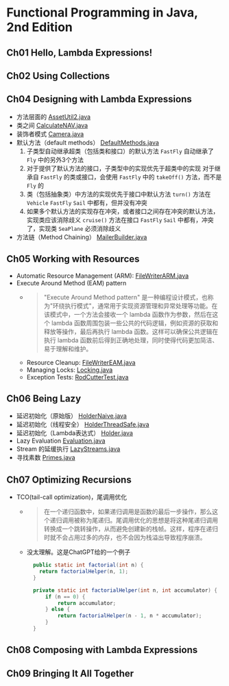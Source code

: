 # Functional Programming in Java, 2nd Edition

## Ch01 Hello, Lambda Expressions!

## Ch02 Using Collections


## Ch04 Designing with Lambda Expressions
- 方法层面的 [AssetUtil2.java](src/main/java/com/youngzy/book/fpij/ch04/AssetUtil2.java)
- 类之间 [CalculateNAV.java](src/main/java/com/youngzy/book/fpij/ch04/CalculateNAV.java)
- 装饰者模式 [Camera.java](src/main/java/com/youngzy/book/fpij/ch04/Camera.java)
- 默认方法（default methods） [DefaultMethods.java](src/main/java/com/youngzy/book/fpij/ch04/DefaultMethods.java)
  1. 子类型自动继承超类（包括类和接口）的默认方法
  `FastFly` 自动继承了 `Fly` 中的另外3个方法
  2. 对于提供了默认方法的接口，子类型中的实现优先于超类中的实现
  对于继承自 `FastFly` 的类或接口，会使用 `FastFly` 中的 `takeOff()` 方法，而不是 `Fly` 的
  3. 类（包括抽象类）中方法的实现优先于接口中默认方法
     `turn()` 方法在 `Vehicle` `FastFly` `Sail` 中都有，但并没有冲突
  4. 如果多个默认方法的实现存在冲突，或者接口之间存在冲突的默认方法，实现类应该消除歧义
     `cruise()` 方法在接口 `FastFly` `Sail` 中都有，冲突了，实现类 `SeaPlane` 必须消除歧义
- 方法链（Method Chaining） [MailerBuilder.java](src/main/java/com/youngzy/book/fpij/ch04/MailerBuilder.java)

## Ch05 Working with Resources
- Automatic Resource Management (ARM): [FileWriterARM.java](src/main/java/com/youngzy/book/fpij/ch05/FileWriterARM.java)
- Execute Around Method (EAM) pattern
  - > "Execute Around Method pattern" 是一种编程设计模式，也称为"环绕执行模式"，通常用于实现资源管理和异常处理等功能。在该模式中，一个方法会接收一个 lambda 函数作为参数，然后在这个 lambda 函数周围包装一些公共的代码逻辑，例如资源的获取和释放等操作，最后再执行 lambda 函数。这样可以确保公共逻辑在执行 lambda 函数前后得到正确地处理，同时使得代码更加简洁、易于理解和维护。
  - Resource Cleanup: [FileWriterEAM.java](src/main/java/com/youngzy/book/fpij/ch05/FileWriterEAM.java)
  - Managing Locks: [Locking.java](src/main/java/com/youngzy/book/fpij/ch05/Locking.java)
  - Exception Tests: [RodCutterTest.java](src/test/java/com/youngzy/book/fpij/ch05/RodCutterTest.java)

## Ch06 Being Lazy
- 延迟初始化（原始版） [HolderNaive.java](src/main/java/com/youngzy/book/fpij/ch06/HolderNaive.java)
- 延迟初始化（线程安全） [HolderThreadSafe.java](src/main/java/com/youngzy/book/fpij/ch06/HolderThreadSafe.java)
- 延迟初始化（Lambda表达式） [Holder.java](src/main/java/com/youngzy/book/fpij/ch06/Holder.java)
- Lazy Evaluation [Evaluation.java](src/main/java/com/youngzy/book/fpij/ch06/Evaluation.java)
- Stream 的延缓执行 [LazyStreams.java](src/main/java/com/youngzy/book/fpij/ch06/LazyStreams.java)
- 寻找素数 [Primes.java](src/main/java/com/youngzy/book/fpij/ch06/Primes.java)

## Ch07 Optimizing Recursions
- TCO(tail-call optimization)，尾调用优化
  - >在一个递归函数中，如果递归调用是函数的最后一步操作，那么这个递归调用被称为尾递归。尾调用优化的思想是将这种尾递归调用转换成一个跳转操作，从而避免创建新的栈帧。这样，程序在递归时就不会占用过多的内存，也不会因为栈溢出导致程序崩溃。
  - 没太理解。这是ChatGPT给的一个例子
    ```java
      public static int factorial(int n) {
        return factorialHelper(n, 1);
      }

      private static int factorialHelper(int n, int accumulator) {
          if (n == 0) {
              return accumulator;
          } else {
              return factorialHelper(n - 1, n * accumulator);
          }
      }
    ```

## Ch08 Composing with Lambda Expressions

## Ch09 Bringing It All Together
